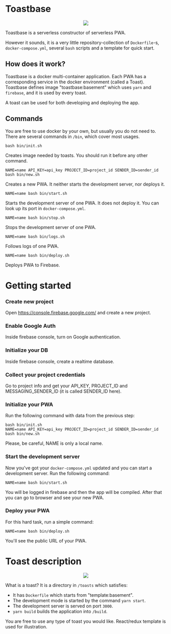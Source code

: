 # Toastbase

<p align="center">
  <img src="https://github.com/utt11/toastbase/raw/master/toaster.png"/>
</p>

Toastbase is a serverless constructor of serverless PWA.

However it sounds, it is a very little repository-collection of `Dockerfile`-s, `docker-compose.yml`, several `bash` scripts and a template for quick start.

## How does it work?

Toastbase is a docker multi-container application. Each PWA has a corresponding service in the docker environment (called a Toast). Toastbase defines image "toastbase:basement" which uses `yarn` and `firebase`, and it is used by every toast.

A toast can be used for both developing and deploying the app.

## Commands

You are free to use docker by your own, but usually you do not need to. There are several commands in `/bin`, which cover most usages.

```
bash bin/init.sh
```

Creates image needed by toasts. You should run it before any other command.

```
NAME=name API_KEY=api_key PROJECT_ID=project_id SENDER_ID=sender_id bash bin/new.sh
```

Creates a new PWA. It neither starts the development server, nor deploys it.

```
NAME=name bash bin/start.sh
```

Starts the development server of one PWA. It does not deploy it. You can look up its port in `docker-compose.yml`.

```
NAME=name bash bin/stop.sh
```

Stops the development server of one PWA.

```
NAME=name bash bin/logs.sh
```

Follows logs of one PWA.

```
NAME=name bash bin/deploy.sh
```

Deploys PWA to Firebase.

# Getting started

### Create new project

Open https://console.firebase.google.com/ and create a new project.

### Enable Google Auth

Inside firebase console, turn on Google authentication.

### Initialize your DB

Inside firebase console, create a realtime database.

### Collect your project credentials

Go to project info and get your API_KEY, PROJECT_ID and MESSAGING_SENDER_ID (it is called SENDER_ID here).

### Initialize your PWA

Run the following command with data from the previous step:

```
bash bin/init.sh
NAME=name API_KEY=api_key PROJECT_ID=project_id SENDER_ID=sender_id bash bin/new.sh
```

Please, be careful, NAME is only a local name.

### Start the development server

Now you've got your `docker-compose.yml` updated and you can start a development server. Run the following command:

```
NAME=name bash bin/start.sh
```

You will be logged in firebase and then the app will be compiled. After that you can go to browser and see your new PWA.

### Deploy your PWA

For this hard task, run a simple command:

```
NAME=name bash bin/deploy.sh
```

You'll see the public URL of your PWA.

# Toast description

<p align="center">
  <img src="https://github.com/utt11/toastbase/raw/master/toast.png"/>
</p>

What is a toast? It is a directory in `/toasts` which satisfies:

- It has `Dockerfile` which starts from "template:basement".
- The development mode is started by the command `yarn start`.
- The development server is served on port `3000`.
- `yarn build` builds the application into `/build`.

You are free to use any type of toast you would like. React/redux template is used for illustration.
